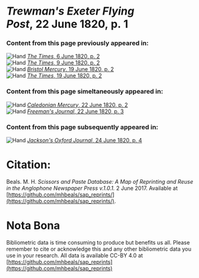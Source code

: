 # *Trewman's Exeter Flying Post*, 22 June 1820, p. 1  
  
### Content from this page previously appeared in:  
![Hand](http://scissorsandpaste.net/wp-content/uploads/2017/06/smallhandpointer.png) [*The Times*, 6 June 1820, p. 2](https://mhbeals.github.io/sap_html/The-Times/The-Times-6-June-1820-p-2)  
![Hand](http://scissorsandpaste.net/wp-content/uploads/2017/06/smallhandpointer.png) [*The Times*, 9 June 1820, p. 2](https://mhbeals.github.io/sap_html/The-Times/The-Times-9-June-1820-p-2)  
![Hand](http://scissorsandpaste.net/wp-content/uploads/2017/06/smallhandpointer.png) [*Bristol Mercury*, 19 June 1820, p. 2](https://mhbeals.github.io/sap_html/Bristol-Mercury/Bristol-Mercury-19-June-1820-p-2)  
![Hand](http://scissorsandpaste.net/wp-content/uploads/2017/06/smallhandpointer.png) [*The Times*, 19 June 1820, p. 2](https://mhbeals.github.io/sap_html/The-Times/The-Times-19-June-1820-p-2)  
  
### Content from this page simeltaneously appeared in:  
![Hand](http://scissorsandpaste.net/wp-content/uploads/2017/06/smallhandpointer.png) [*Caledonian Mercury*, 22 June 1820, p. 2](https://mhbeals.github.io/sap_html/Caledonian-Mercury/Caledonian-Mercury-22-June-1820-p-2)  
![Hand](http://scissorsandpaste.net/wp-content/uploads/2017/06/smallhandpointer.png) [*Freeman's Journal*, 22 June 1820, p. 3](https://mhbeals.github.io/sap_html/Freeman's-Journal/Freeman's-Journal-22-June-1820-p-3)  
  
### Content from this page subsequently appeared in:  
![Hand](http://scissorsandpaste.net/wp-content/uploads/2017/06/smallhandpointer.png) [*Jackson's Oxford Journal*, 24 June 1820, p. 4](https://mhbeals.github.io/sap_html/Jackson's-Oxford-Journal/Jackson's-Oxford-Journal-24-June-1820-p-4)  


# Citation: 

Beals. M. H. *Scissors and Paste Database: A Map of Reprinting and Reuse in the Anglophone Newspaper Press v.1.0.1.* 2 June 2017. Available at [https://github.com/mhbeals/sap_reprints/](https://github.com/mhbeals/sap_reprints/). 

# Nota Bona

Bibliometric data is time consuming to produce but benefits us all. Please remember to cite or acknowledge this and any other bibliometric data you use in your research. All data is available CC-BY 4.0 at [https://github.com/mhbeals/sap_reprints](https://github.com/mhbeals/sap_reprints)